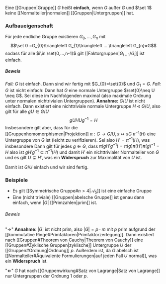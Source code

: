 Eine [[Gruppen|Gruppe]] $G$ heißt **einfach**, wenn $G$ außer $G$ und $\set 1$ keine [[Normalteiler|normalen]] [[Gruppen|Untergruppen]] hat.

### Aufbaueigenschaft
Für jede endliche Gruppe existieren $G_{0},...,G_{n}$ mit $$\set 0 =G_{0}\triangleleft G_{1}\triangleleft ... \triangleleft G_{n}=G$$sodass für alle $i\in \set{0,...,n-1}$ gilt [[Faktorgruppen|$G_{i+1}/G_{i}$]] ist einfach.
##### Beweis
*Fall:* $G$ ist einfach. Dann sind wir fertig mit $G_{0}=\set{0}$ und $G_{1}=G$. 
*Fall:* $G$ ist nicht einfach:
Dann hat $G$ eine normale Untergruppe $\set{0}\neq U \neq G$. Sei diese im Nachfolgenden maximal (also maximale Ordnung unter normalen nichtrivialen Untergruppen).
**Annahme:** $G/U$ ist nicht einfach. 
Dann existiert eine nichttriviale normale Untergruppe $H\triangleleft G/U$, also gilt für alle $gU\in G/U$$$gUHUg^{-1}=H$$Insbesondere gilt aber, dass für die [[Gruppenhomomorphismen|Projektion]] $\pi:G \rightarrow G/U,x\mapsto xG$ $\pi^{-1}(H)$ eine Untergruppe von $G$ ist (leicht zu verifizieren). Sei also $H'=\pi^{-1}(H)$, was insbesondere  Dann gilt für jedes $g\in G$, dass $\pi(gH'g^{-1})=\pi(g)\pi(H')\pi(g)^{-1}=H$ also ist $gH'g^{-1}\subseteq \pi^{-1}(H)$ und damit $H'$ ein nichttrivialer Normalteiler von $G$ und es gilt $U\subsetneq H'$, was ein **Widerspruch** zur Maximalität von $U$ ist. 

Damit ist $G/U$ einfach und wir sind fertig.
### Beispiele
- Es gilt [[Symmetrische Gruppe#$n>4$|$\mathcal{A}_5$]] ist eine einfache Gruppe
- Eine (nicht triviale) [[Gruppen|abelsche Gruppe]] ist genau dann einfach, wenn $\lvert G\rvert$ [[Primzahlen|prim]] ist.

###### Beweis
"$\Rightarrow$"
**Annahme**: $\lvert G\rvert$ ist nicht prim, also $\lvert G\rvert=p\cdot m$ mit $p$ prim aufgrund der [[kommutative Ringe#Primfaktoren|Primfaktorzerlegung]]. Dann existiert nach [[Gruppen#Theorem von Cauchy|Theorem von Cauchy]] eine [[Gruppen#Zyklische Gruppen|zyklische]] Untergruppe $U$ der [[Gruppen#Ordnung|Ordnung]] $p$. Außerdem ist, da $G$ abelsch ist [[Normalteiler#Äquivalente Formulierungen|auf jeden Fall $U$ normal]], was ein **Widerspruch** ist. 

"$\Leftarrow$"
$G$ hat nach [[Gruppenwirkung#Satz von Lagrange|Satz von Lagrange]] nur Untergruppen der Ordnung $1$ oder $p$. 